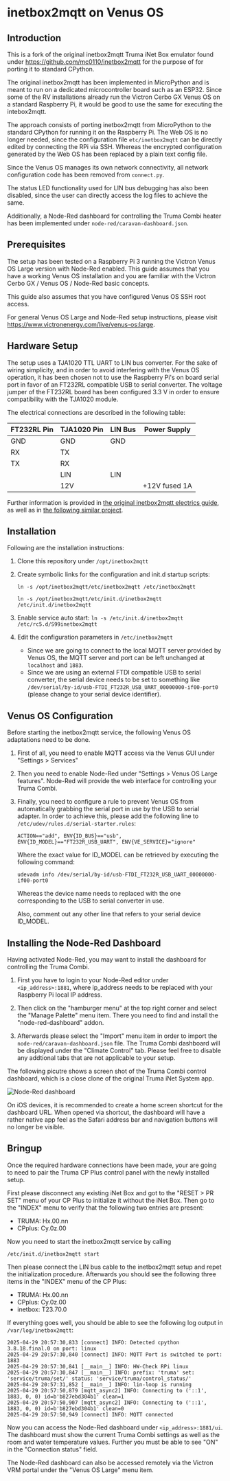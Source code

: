 # inetbox2mqtt on Venus OS

## Introduction

This is a fork of the original inetbox2mqtt Truma iNet Box emulator found under https://github.com/mc0110/inetbox2mqtt for the purpose of for porting it to standard CPython.

The original inetbox2mqtt has been implemented in MicroPython and is meant to run on a dedicated microcontroller board such as an ESP32. Since some of the RV installations already run the Victron Cerbo GX Venus OS on a standard Raspberry Pi, it would be good to use the same for executing the intebox2mqtt.

The approach consists of porting inetbox2mqtt from MicroPython to the standard CPython for running it on the Raspberry Pi. The Web OS is no longer needed, since the configuration file `etc/inetbox2mqtt` can be directly edited by connecting the RPi via SSH. Whereas the encrypted configuration generated by the Web OS has been replaced by a plain text config file.

Since the Venus OS manages its own network connectivity, all network configuration code has been removed from `connect.py`.

The status LED functionality used for LIN bus debugging has also been disabled, since the user can directly access the log files to achieve the same.

Additionally, a Node-Red dashboard for controlling the Truma Combi heater has been implemented under `node-red/caravan-dashboard.json`.

## Prerequisites

The setup has been tested on a Raspberry Pi 3 running the Victron Venus OS Large version with Node-Red enabled. This guide assumes that you have a working Venus OS installation and you are familiar with the Victron Cerbo GX / Venus OS / Node-Red basic concepts.

This guide also assumes that you have configured Venus OS SSH root access.

For general Venus OS Large and Node-Red setup instructions, please visit https://www.victronenergy.com/live/venus-os:large.



## Hardware Setup

The setup uses a TJA1020 TTL UART to LIN bus converter. For the sake of wiring simplicity, and in order to avoid interfering with the Venus OS operation, it has been chosen not to use the Raspberry Pi's on board serial port in favor of an FT232RL compatible USB to serial converter. The voltage jumper of the FT232RL board has been configured 3.3 V in order to ensure compatibility with the TJA1020 module.

The electrical connections are described in the following table:

| FT232RL Pin | TJA1020 Pin | LIN Bus | Power Supply |
|-------------|-------------|---------|--------------|
| GND         | GND         | GND     |
| RX          | TX          |         |
| TX          | RX          |         |
|             | LIN         | LIN     |
|             | 12V         |         | +12V fused 1A

Further information is provided in [the original inetbox2mqtt electrics guide](doc/ELECTRIC.md), as well as in [the following similar project](https://github.com/danielfett/inetbox.py).

## Installation

Following are the installation instructions:

1. Clone this repository under `/opt/inetbox2mqtt`

2. Create symbolic links for the configuration and init.d startup scripts:

   `ln -s /opt/inetbox2mqtt/etc/inetbox2mqtt /etc/inetbox2mqtt`

   `ln -s /opt/inetbox2mqtt/etc/init.d/inetbox2mqtt /etc/init.d/inetbox2mqtt`

3. Enable service auto start:
   `ln -s /etc/init.d/inetbox2mqtt /etc/rc5.d/S99inetbox2mqtt`

4. Edit the configuration parameters in `/etc/inetbox2mqtt`
   * Since we are going to connect to the local MQTT server provided by Venus OS, the MQTT server and port can be left unchanged at `localhost` and `1883`.
   * Since we are using an external FTDI compatible USB to serial converter, the serial device needs to be set to something like `/dev/serial/by-id/usb-FTDI_FT232R_USB_UART_00000000-if00-port0` (please change to your serial device identifier).

## Venus OS Configuration

Before starting the inetbox2mqtt service, the following Venus OS adaptations need to be done.

1. First of all, you need to enable MQTT access via the Venus GUI under "Settings > Services"

2. Then you need to enable Node-Red under "Settings > Venus OS Large features". Node-Red will provide the web interface for controlling your Truma Combi.

3. Finally, you need to configure a rule to prevent Venus OS from automatically grabbing the serial port in use by the USB to serial adapter. In order to achieve this, please add the following line to `/etc/udev/rules.d/serial-starter.rules`:

   `ACTION=="add", ENV{ID_BUS}=="usb", ENV{ID_MODEL}=="FT232R_USB_UART", ENV{VE_SERVICE}="ignore"`

   Where the exact value for ID_MODEL can be retrieved by executing the following command:

   `udevadm info /dev/serial/by-id/usb-FTDI_FT232R_USB_UART_00000000-if00-port0`

   Whereas the device name needs to replaced with the one corresponding to the USB to serial converter in use.

   Also, comment out any other line that refers to your serial device ID_MODEL.

## Installing the Node-Red Dashboard

Having activated Node-Red, you may want to install the dashboard for controlling the Truma Combi.

1. First you have to login to your Node-Red editor under `<ip_address>:1881`, where ip_address needs to be replaced with your Raspberry Pi local IP address.

2. Then click on the "hamburger menu" at the top right corner and select the "Manage Palette" menu item. There you need to find and install the "node-red-dashboard" addon.

3. Afterwards please select the "Import" menu item in order to import the `node-red/caravan-dashboard.json` file. The Truma Combi dashboard will be displayed under the "Climate Control" tab. Please feel free to disable any addtional tabs that are not applicable to your setup.

The following picutre shows a screen shot of the Truma Combi control dashboard, which is a close clone of the original Truma iNet System app.

![Node-Red dashboard](doc/node-red.png)

On iOS devices, it is recommended to create a home screen shortcut for the dashboard URL. When opened via shortcut, the dashboard will have a rather native app feel as the Safari address bar and navigation buttons will no longer be visible.


## Bringup

Once the required hardware connections have been made, your are going to need to pair the Truma CP Plus control panel with the newly installed setup.

First please disconnect any existing iNet Box and got to the "RESET > PR SET" menu of your CP Plus to initialize it without the iNet Box. Then go to the "INDEX" menu to verify that the following two entries are present:

* TRUMA: Hx.00.nn
* CPplus: Cy.0z.00

Now you need to start the inetbox2mqtt service by calling

`/etc/init.d/inetbox2mqtt start`

Then please connect the LIN bus cable to the inetbox2mqtt setup and repet the initialization procedure. Afterwards you should see the following three items in the "INDEX" menu of the CP Plus:

* TRUMA: Hx.00.nn
* CPplus: Cy.0z.00
* inetbox: T23.70.0

If everything goes well, you should be able to see the following log output in `/var/log/inetbox2mqtt`:

```
2025-04-29 20:57:30,833 [connect] INFO: Detected cpython 3.8.18.final.0 on port: linux
2025-04-29 20:57:30,840 [connect] INFO: MQTT Port is switched to port: 1883
2025-04-29 20:57:30,841 [__main__] INFO: HW-Check RPi linux
2025-04-29 20:57:30,847 [__main__] INFO: prefix: 'truma' set: 'service/truma/set/' status: 'service/truma/control_status/'
2025-04-29 20:57:31,852 [__main__] INFO: lin-loop is running
2025-04-29 20:57:50,879 [mqtt_async2] INFO: Connecting to ('::1', 1883, 0, 0) id=b'b827ebd304b1' clean=1
2025-04-29 20:57:50,907 [mqtt_async2] INFO: Connecting to ('::1', 1883, 0, 0) id=b'b827ebd304b1' clean=0
2025-04-29 20:57:50,949 [connect] INFO: MQTT connected
```

Now you can access the Node-Red dashboard under `<ip_address>:1881/ui`. The dashboard must show the current Truma Combi settings as well as the room and water temperature values. Further you must be able to see "ON" in the "Connection status" field.

The Node-Red dashboard can also be accessed remotely via the Victron VRM portal under the "Venus OS Large" menu item.

